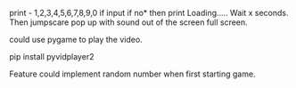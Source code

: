 print - 1,2,3,4,5,6,7,8,9,0
if input if no* then print Loading.....
Wait x seconds. Then jumpscare pop up with sound out of the screen full screen.


could use pygame to play the video.


pip install pyvidplayer2


Feature could implement random number when first starting game.